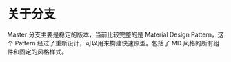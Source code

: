 # 关于分支

Master 分支主要是稳定的版本，当前比较完整的是 Material Design Pattern，这个 Pattern 经过了重新设计，可以用来构建快速原型。包括了 MD 风格的所有组件和固定的风格样式。
